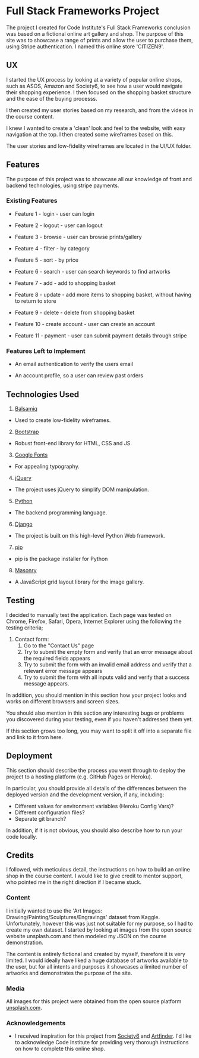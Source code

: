# Full Stack Frameworks Project

The project I created for Code Institute's Full Stack Frameworks conclusion was based on a fictional online art gallery and shop. The purpose of this site was to showcase a range of prints and allow the user to purchase them, using Stripe authentication. I named this online store 'CITIZEN9'.
 
## UX
 
I started the UX process by looking at a variety of popular online shops, such as ASOS, Amazon and Society6, to see how a user would navigate their shopping experience. I then focused on the shopping basket structure and the ease of the buying processs.

I then created my user stories based on my research, and from the videos in the course content.

I knew I wanted to create a 'clean' look and feel to the website, with easy navigation at the top.  I then created some wireframes based on this.

The user stories and low-fidelity wireframes are located in the UI/UX folder.

## Features

The purpose of this project was to showcase all our knowledge of front and backend technologies, using stripe payments.
 
### Existing Features

* Feature 1 - login - user can login

* Feature 2 - logout - user can logout

* Feature 3 - browse - user can browse prints/gallery

* Feature 4 - filter - by category

* Feature 5 - sort - by price

* Feature 6 - search - user can search keywords to find artworks

* Feature 7 - add - add to shopping basket

* Feature 8 - update - add more items to shopping basket, without having to return to store

* Feature 9 - delete - delete from shopping basket

* Feature 10 - create account - user can create an account

* Feature 11 - payment - user can submit payment details through stripe


### Features Left to Implement

* An email authentication to verify the users email

* An account profile, so a user can review past orders

## Technologies Used

1. [Balsamiq](https://balsamiq.com/)
* Used to create low-fidelity wireframes.
2. [Bootstrap](https://flask.palletsprojects.com/en/1.1.x/)
* Robust front-end library for HTML, CSS and JS.
3. [Google Fonts](https://fonts.google.com/)
*  For appealing typography.
4. [jQuery](https://jquery.com/)
*  The project uses jQuery to simplify DOM manipulation.
5. [Python](https://www.python.org/)
*  The backend programming language.
6. [Django](https://www.djangoproject.com/)
* The project is built on this high-level Python Web framework.
7. [pip](https://pip.pypa.io/en/stable/)
* pip is the package installer for Python
8. [Masonry](https://masonry.desandro.com/)
* A JavaScript grid layout library for the image gallery.


## Testing

I decided to manually test the application. Each page was tested on Chrome, Firefox, Safari, Opera, Internet Explorer using the following the testing criteria;

1. Contact form:
    1. Go to the "Contact Us" page
    2. Try to submit the empty form and verify that an error message about the required fields appears
    3. Try to submit the form with an invalid email address and verify that a relevant error message appears
    4. Try to submit the form with all inputs valid and verify that a success message appears.

In addition, you should mention in this section how your project looks and works on different browsers and screen sizes.

You should also mention in this section any interesting bugs or problems you discovered during your testing, even if you haven't addressed them yet.

If this section grows too long, you may want to split it off into a separate file and link to it from here.

## Deployment

This section should describe the process you went through to deploy the project to a hosting platform (e.g. GitHub Pages or Heroku).

In particular, you should provide all details of the differences between the deployed version and the development version, if any, including:
- Different values for environment variables (Heroku Config Vars)?
- Different configuration files?
- Separate git branch?

In addition, if it is not obvious, you should also describe how to run your code locally.


## Credits

I followed, with meticulous detail, the instructions on how to build an online shop in the course content. I would like to give credit to mentor support, who pointed me in the right direction if I became stuck.

### Content

I initially wanted to use the 'Art Images: Drawing/Painting/Sculptures/Engravings' dataset from Kaggle. Unfortunately, however this was just not suitable for my purpose, so I had to create my own dataset. 
I started by looking at images from the open source website unsplash.com and then modeled my JSON on the course demonstration.

The content is entirely fictional and created by myself, therefore it is very limited. I would ideally have liked a huge database of artworks available to the user, but for all intents and purposes it showcases a limited 
number of artworks and demonstrates the purpose of the site.

### Media

All images for this project were obtained from the open source platform [unsplash.com](https://unsplash.com/).

### Acknowledgements

- I received inspiration for this project from [Society6](https://society6.com/) and [Artfinder](https://www.artfinder.com/). I'd like to acknowledge Code Institute for providing very thorough instructions on how to complete this online shop.
